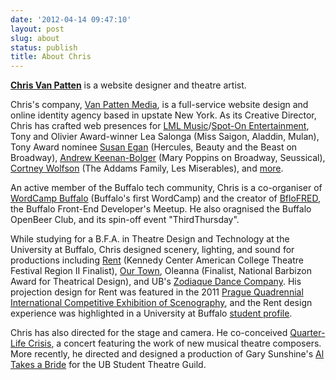 ```yaml
---
date: '2012-04-14 09:47:10'
layout: post
slug: about
status: publish
title: About Chris
---
```


**[Chris Van Patten](http://www.chrisvanpatten.com/)** is a website designer and theatre artist.

Chris's company, [Van Patten Media](http://www.vanpattenmedia.com/), is a full-service website design and online identity agency based in upstate New York. As its Creative Director, Chris has crafted web presences for [LML Music](http://www.lmlmusic.com/)/[Spot-On Entertainment](http://www.spot-onentertainment.com/), Tony and Olivier Award-winner Lea Salonga (Miss Saigon, Aladdin, Mulan), Tony Award nominee [Susan Egan](http://www.susanegan.net/) (Hercules, Beauty and the Beast on Broadway), [Andrew Keenan-Bolger](http://www.andrewkeenanbolger.com/) (Mary Poppins on Broadway, Seussical), [Cortney Wolfson](http://www.cortneywolfson.com/) (The Addams Family, Les Miserables), and [more](http://www.chrisvanpatten.com/portfolio/web/).

An active member of the Buffalo tech community, Chris is a co-organiser of [WordCamp Buffalo](http://2012.buffalo.wordcamp.org/) (Buffalo's first WordCamp) and the creator of [BfloFRED](http://twitter.com/bflofred), the Buffalo Front-End Developer's Meetup. He also oragnised the Buffalo OpenBeer Club, and its spin-off event "ThirdThursday".

While studying for a B.F.A. in Theatre Design and Technology at the University at Buffalo, Chris designed scenery, lighting, and sound for productions including [Rent](http://chrisvanpatten.com/portfolio/theatre/rent/) (Kennedy Center American College Theatre Festival Region II Finalist), [Our Town](http://chrisvanpatten.com/portfolio/theatre/ourtown/), Oleanna (Finalist, National Barbizon Award for Theatrical Design), and UB's [Zodiaque Dance Company](http://chrisvanpatten.com/portfolio/theatre/zodiaquespring2010/). His projection design for Rent was featured in the 2011 [Prague Quadrennial International Competitive Exhibition of Scenography](http://www.pq.cz/en/international-competitive-exhibition.html), and the Rent design experience was highlighted in a University at Buffalo [student profile](http://admissions.buffalo.edu/changeit/chris_van_patten.php).

Chris has also directed for the stage and camera. He co-conceived [Quarter-Life Crisis](http://www.youtube.com/watch?v=YlyJoHDy5Lk), a concert featuring the work of new musical theatre composers. More recently, he directed and designed a production of Gary Sunshine's [Al Takes a Bride](http://chrisvanpatten.com/altakesabride/) for the UB Student Theatre Guild.
